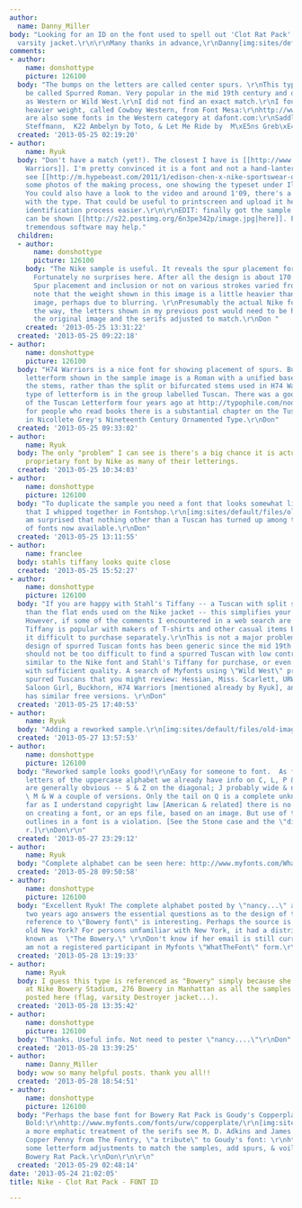```yaml
---
author:
  name: Danny_Miller
body: "Looking for an ID on the font used to spell out 'Clot Rat Pack' for this Nike
  varsity jacket.\r\n\r\nMany thanks in advance,\r\nDanny[img:sites/default/files/old-images/rat_pack_6425.jpg]"
comments:
- author:
    name: donshottype
    picture: 126100
  body: "The bumps on the letters are called center spurs. \r\nThis type of font could
    be called Spurred Roman. Very popular in the mid 19th century and often classified
    as Western or Wild West.\r\nI did not find an exact match.\r\nI found one in a
    heavier weight, called Cowboy Western, from Font Mesa:\r\nhttp://www.myfonts.com/fonts/fontmesa/cowboy-western/\r\nThere
    are also some fonts in the Western category at dafont.com:\r\nSaddlebag by Dieter
    Steffmann,  K22 Ambelyn by Toto, & Let Me Ride by  M\xE5ns Greb\xE4ck.\r\nDon"
  created: '2013-05-25 02:19:20'
- author:
    name: Ryuk
  body: "Don't have a match (yet!). The closest I have is [[http://www.myfonts.com/fonts/hydro74/h74-warriors|H74
    Warriors]]. I'm pretty convinced it is a font and not a hand-lanterring. You can
    see [[http://m.hypebeast.com/2011/1/edison-chen-x-nike-sportswear-destroyer-jacket|here]]
    some photos of the making process, one showing the typeset under Illustrator.
    You could also have a look to the video and around 1'09, there's a black flag
    with the type. That could be useful to printscreen and upload it here to make
    identification process easier.\r\n\r\nEDIT: finally got the sample by myself,
    can be shown [[http://s22.postimg.org/6n3pe342p/image.jpg|here]]. Fivos with his
    tremendous software may help."
  children:
  - author:
      name: donshottype
      picture: 126100
    body: "The Nike sample is useful. It reveals the spur placement for more letters.
      Fortunately no surprises here. After all the design is about 170 years old.
      Spur placement and inclusion or not on various strokes varied from font to font.\r\nI
      note that the weight shown in this image is a little heavier than the original
      image, perhaps due to blurring. \r\nPresumably the actual Nike font is a match.\r\nBy
      the way, the letters shown in my previous post would need to be heavier to match
      the original image and the serifs adjusted to match.\r\nDon "
    created: '2013-05-25 13:31:22'
  created: '2013-05-25 09:22:18'
- author:
    name: donshottype
    picture: 126100
  body: "H74 Warriors is a nice font for showing placement of spurs. But the base
    letterform shown in the sample image is a Roman with a unified base and top for
    the stems, rather than the split or bifurcated stems used in H74 Warriors. This
    type of letterform is in the group labelled Tuscan. There was a good discussion
    of the Tuscan Letterform four years ago at http://typophile.com/node/41566 And
    for people who read books there is a substantial chapter on the Tuscan letterform
    in Nicollete Grey's Nineteenth Century Ornamented Type.\r\nDon"
  created: '2013-05-25 09:33:02'
- author:
    name: Ryuk
  body: The only "problem" I can see is there's a big chance it is actually an exclusive
    proprietary font by Nike as many of their letterings.
  created: '2013-05-25 10:34:03'
- author:
    name: donshottype
    picture: 126100
  body: "To duplicate the sample you need a font that looks somewhat like these letters
    that I whipped together in Fontshop.\r\n[img:sites/default/files/old-images/ClotRatPack_4146.jpg]\r\nI
    am surprised that nothing other than a Tuscan has turned up among the thousands
    of fonts now available.\r\nDon"
  created: '2013-05-25 13:11:55'
- author:
    name: franclee
  body: stahls tiffany looks quite close
  created: '2013-05-25 15:52:27'
- author:
    name: donshottype
    picture: 126100
  body: "If you are happy with Stahl's Tiffany -- a Tuscan with split stems rather
    than the flat ends used on the Nike jacket -- this simplifies your font search.
    However, if some of the comments I encountered in a web search are accurate, Stahl's
    Tiffany is popular with makers of T-shirts and other casual items but they find
    it difficult to purchase separately.\r\nThis is not a major problem as the general
    design of spurred Tuscan fonts has been generic since the mid 19th century. It
    should not be too difficult to find a spurred Tuscan with low contrast and weight
    similar to the Nike font and Stahl's Tiffany for purchase, or even a free version
    with sufficient quality. A search of Myfonts using \"Wild West\" produced several
    spurred Tuscans that you might review: Hessian, Miss. Scarlett, URW Wood Type,
    Saloon Girl, Buckhorn, H74 Warriors [mentioned already by Ryuk], and Saloon. Dafont
    has similar free versions. \r\nDon"
  created: '2013-05-25 17:40:53'
- author:
    name: Ryuk
  body: "Adding a reworked sample.\r\n[img:sites/default/files/old-images/Untitled-1_6656.png]"
  created: '2013-05-27 13:57:53'
- author:
    name: donshottype
    picture: 126100
  body: "Reworked sample looks good!\r\nEasy for someone to font.  As for additional
    letters of the uppercase alphabet we already have info on C, L, P & K. The remainder
    are generally obvious -- S & Z on the diagonal; J probably wide & not below baseline;
    \ M & W a couple of versions. Only the tail on Q is a complete unknown. \r\nAs
    far as I understand copyright law [American & related] there is no restriction
    on creating a font, or an eps file, based on an image. But use of the digital
    outlines in a font is a violation. [See the Stone case and the \"distinctive\"
    r.]\r\nDon\r\n"
  created: '2013-05-27 23:29:12'
- author:
    name: Ryuk
  body: "Complete alphabet can be seen here: http://www.myfonts.com/WhatTheFont/forum/case/427788/\r\n\r\n[img:sites/default/files/old-images/2cb82c8709c6d0b0394eff71103cca4a_5129.207178.png]"
  created: '2013-05-28 09:50:58'
- author:
    name: donshottype
    picture: 126100
  body: "Excellent Ryuk! The complete alphabet posted by \"nancy...\" at Myfonts almost
    two years ago answers the essential questions as to the design of the font. \r\nHer
    reference to \"Bowery font\" is interesting. Perhaps the source is lettering from
    old New York? For persons unfamiliar with New York, it had a district informally
    known as  \"The Bowery.\" \r\nDon't know if her email is still current. BTW, I
    am not a registered participant in Myfonts \"WhatTheFont\" form.\r\nDon\r\n"
  created: '2013-05-28 13:19:33'
- author:
    name: Ryuk
  body: I guess this type is referenced as "Bowery" simply because she has seen it
    at Nike Bowery Stadium, 276 Bowery in Manhattan as all the samples previously
    posted here (flag, varsity Destroyer jacket...).
  created: '2013-05-28 13:35:42'
- author:
    name: donshottype
    picture: 126100
  body: "Thanks. Useful info. Not need to pester \"nancy....\"\r\nDon"
  created: '2013-05-28 13:39:25'
- author:
    name: Danny_Miller
  body: wow so many helpful posts. thank you all!!
  created: '2013-05-28 18:54:51'
- author:
    name: donshottype
    picture: 126100
  body: "Perhaps the base font for Bowery Rat Pack is Goudy's Copperplate Gothic Condensed
    Bold:\r\nhttp://www.myfonts.com/fonts/urw/copperplate/\r\n[img:sites/default/files/old-images/CopperplateCondbold_5208.jpg]\r\nFor
    a more emphatic treatment of the serifs see M. D. Adkins and James L Stirling's
    Copper Penny from The Fontry, \"a tribute\" to Goudy's font: \r\nhttp://www.myfonts.com/fonts/fontry/copper-penny/\r\nDo
    some letterform adjustments to match the samples, add spurs, & voila you have
    Bowery Rat Pack.\r\nDon\r\n\r\n"
  created: '2013-05-29 02:48:14'
date: '2013-05-24 21:02:05'
title: Nike - Clot Rat Pack - FONT ID

---
```

